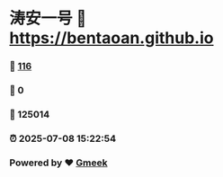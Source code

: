 # 涛安一号 :link: https://bentaoan.github.io 
### :page_facing_up: [116](https://bentaoan.github.io/tag.html) 
### :speech_balloon: 0 
### :hibiscus: 125014 
### :alarm_clock: 2025-07-08 15:22:54 
### Powered by :heart: [Gmeek](https://github.com/Meekdai/Gmeek)
